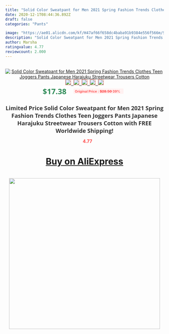 ```yaml
---
title: "Solid Color Sweatpant for Men 2021 Spring Fashion Trends Clothes Teen Joggers Pants Japanese Harajuku Streetwear Trousers Cotton"
date: 2020-12-1T08:44:36.892Z
draft: false
categories: "Pants"

image: "https://ae01.alicdn.com/kf/H47af66f658dc4baba91b9384e556f566m/Solid-Color-Sweatpant-for-Men-2021-Spring-Fashion-Trends-Clothes-Teen-Joggers-Pants-Japanese-Harajuku-Streetwear.jpg"
description: "Solid Color Sweatpant for Men 2021 Spring Fashion Trends Clothes Teen Joggers Pants Japanese Harajuku Streetwear Trousers Cotton"
author: Marsha
ratingvalue: 4.77
reviewcount: 2.000
---
```

<br>
<div style="text-align: center;">
<a href="https://s.click.aliexpress.com/e/_9fVjfR" target="_blank" rel="nofollow noopener noreferrer"><img alt="Solid Color Sweatpant for Men 2021 Spring Fashion Trends Clothes Teen Joggers Pants Japanese Harajuku Streetwear Trousers Cotton" class="magnifier-image" src="https://ae01.alicdn.com/kf/H47af66f658dc4baba91b9384e556f566m/Solid-Color-Sweatpant-for-Men-2021-Spring-Fashion-Trends-Clothes-Teen-Joggers-Pants-Japanese-Harajuku-Streetwear.jpg_640x640.jpg">
<br>
<img style="border:1px solid salmon" src="https://ae01.alicdn.com/kf/H47af66f658dc4baba91b9384e556f566m/Solid-Color-Sweatpant-for-Men-2021-Spring-Fashion-Trends-Clothes-Teen-Joggers-Pants-Japanese-Harajuku-Streetwear.jpg_120x120.jpg">&nbsp;&nbsp;<img style="border:1px solid salmon" src="https://ae01.alicdn.com/kf/H136c0a6f72a242919ee38bfbb7cec52fV/Solid-Color-Sweatpant-for-Men-2021-Spring-Fashion-Trends-Clothes-Teen-Joggers-Pants-Japanese-Harajuku-Streetwear.jpg_120x120.jpg">&nbsp;&nbsp;<img style="border:1px solid salmon" src="https://ae01.alicdn.com/kf/H74775331f2244832a223aa02a9c592d9h/Solid-Color-Sweatpant-for-Men-2021-Spring-Fashion-Trends-Clothes-Teen-Joggers-Pants-Japanese-Harajuku-Streetwear.jpg_120x120.jpg">&nbsp;&nbsp;<img style="border:1px solid salmon" src="https://ae01.alicdn.com/kf/H03214e7e74ee44b8a486c947f135cb55M/Solid-Color-Sweatpant-for-Men-2021-Spring-Fashion-Trends-Clothes-Teen-Joggers-Pants-Japanese-Harajuku-Streetwear.jpg_120x120.jpg">&nbsp;&nbsp;<img style="border:1px solid salmon" src="https://ae01.alicdn.com/kf/H0738084d266047dc9dbb4cbd477846454/Solid-Color-Sweatpant-for-Men-2021-Spring-Fashion-Trends-Clothes-Teen-Joggers-Pants-Japanese-Harajuku-Streetwear.jpg_120x120.jpg"></a></div><br0>
<div style="text-align: center;"><span style="background-color: white; border: 0px; box-sizing: border-box; color: seagreen; display: inline-block; font-family: &quot;open sans&quot; , &quot;arial&quot; , &quot;helvetica&quot; , sans-serif , &quot;heiti&quot;; font-size: 24px; font-stretch: inherit; font-weight: 700; line-height: inherit; margin: 0px 10px 0px 0px; padding: 0px; vertical-align: middle;">$17.38 </span>
<span style="background: rgb(255 , 241 , 241); border-radius: 3px; border: 0px; box-sizing: border-box; color: #ff4747; display: inline-block; font-family: inherit; font-size: 12px; font-stretch: inherit; font-style: inherit; font-variant: inherit; font-weight: 600; line-height: inherit; margin: 0px; padding: 2px 5px; transform: scale(0.9); vertical-align: middle;">Original Price : <b style="text-decoration: line-through;">$28.50 </b> 39%&nbsp;&nbsp;</span></div>
<h1 style="color: #333333; display: inline-block; font-family: &quot;open sans&quot; , &quot;arial&quot; , &quot;helvetica&quot; , sans-serif , &quot;heiti&quot;; font-size: 18px; font-stretch: inherit; font-weight: 700; text-align: center;">Limited Price Solid Color Sweatpant for Men 2021 Spring Fashion Trends Clothes Teen Joggers Pants Japanese Harajuku Streetwear Trousers Cotton with FREE Worldwide Shipping!</h1>
<div style="color: #ff4747; text-align: center;">
<img src="https://4.bp.blogspot.com/-M0ZcTcb-5uY/XleCXlxnR4I/AAAAAAAAAEc/OrjgMkXV1oMQFaCRZj5HQwOCBcu3w1FegCPcBGAYYCw/s1600/star.png" style="height: 15px;">&nbsp;<b>4.77</b></div>
<div class="button_cont" align="center"><a class="buynow_a" href="https://s.click.aliexpress.com/e/_9fVjfR" target="_blank" rel="nofollow noopener noreferrer"><H1>Buy on AliExpress</H1></a></div><br>
<div class="separator" style="clear: both; text-align: center;">
<img src="https://lh3.googleusercontent.com/-pTy5HemUv9M/XlePHvY0dAI/AAAAAAAAAE4/0nX5iRUoIWY8eMW9Dpxeirr157OZliDIgCLcBGAsYHQ/s1600/badge.gif" width="480">
</div>
